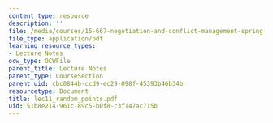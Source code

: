 ```yaml
---
content_type: resource
description: ''
file: /media/courses/15-667-negotiation-and-conflict-management-spring-2001/51b8e214961c89c5b0f8c3f147ac715b_lec11_random_points.pdf
file_type: application/pdf
learning_resource_types:
- Lecture Notes
ocw_type: OCWFile
parent_title: Lecture Notes
parent_type: CourseSection
parent_uid: cbc0844b-ccd9-ec29-098f-45393b46b34b
resourcetype: Document
title: lec11_random_points.pdf
uid: 51b8e214-961c-89c5-b0f8-c3f147ac715b
---
```


